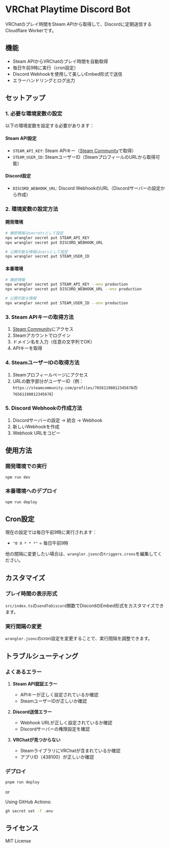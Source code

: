 # VRChat Playtime Discord Bot

VRChatのプレイ時間をSteam APIから取得して、Discordに定期送信するCloudflare Workerです。

## 機能

- Steam APIからVRChatのプレイ時間を自動取得
- 毎日午前9時に実行（cron設定）
- Discord Webhookを使用して美しいEmbed形式で送信
- エラーハンドリングとログ出力

## セットアップ

### 1. 必要な環境変数の設定

以下の環境変数を設定する必要があります：

#### Steam API設定
- `STEAM_API_KEY`: Steam APIキー（[Steam Community](https://steamcommunity.com/dev/apikey)で取得）
- `STEAM_USER_ID`: SteamユーザーID（SteamプロフィールのURLから取得可能）

#### Discord設定
- `DISCORD_WEBHOOK_URL`: Discord WebhookのURL（Discordサーバーの設定から作成）

### 2. 環境変数の設定方法

#### 開発環境
```bash
# 機密情報はsecretsとして設定
npx wrangler secret put STEAM_API_KEY
npx wrangler secret put DISCORD_WEBHOOK_URL

# 公開可能な情報はvarsとして設定
npx wrangler secret put STEAM_USER_ID
```

#### 本番環境
```bash
# 機密情報
npx wrangler secret put STEAM_API_KEY --env production
npx wrangler secret put DISCORD_WEBHOOK_URL --env production

# 公開可能な情報
npx wrangler secret put STEAM_USER_ID --env production
```

### 3. Steam APIキーの取得方法

1. [Steam Community](https://steamcommunity.com/dev/apikey)にアクセス
2. Steamアカウントでログイン
3. ドメイン名を入力（任意の文字列でOK）
4. APIキーを取得

### 4. SteamユーザーIDの取得方法

1. Steamプロフィールページにアクセス
2. URLの数字部分がユーザーID（例：`https://steamcommunity.com/profiles/76561198012345678`の`76561198012345678`）

### 5. Discord Webhookの作成方法

1. Discordサーバーの設定 → 統合 → Webhook
2. 新しいWebhookを作成
3. Webhook URLをコピー

## 使用方法

### 開発環境での実行
```bash
npm run dev
```

### 本番環境へのデプロイ
```bash
npm run deploy
```

## Cron設定

現在の設定では毎日午前9時に実行されます：
- `"0 9 * * *"` = 毎日午前9時

他の間隔に変更したい場合は、`wrangler.jsonc`の`triggers.crons`を編集してください。

## カスタマイズ

### プレイ時間の表示形式
`src/index.ts`の`sendToDiscord`関数でDiscordのEmbed形式をカスタマイズできます。

### 実行間隔の変更
`wrangler.jsonc`のcron設定を変更することで、実行間隔を調整できます。

## トラブルシューティング

### よくあるエラー

1. **Steam API認証エラー**
   - APIキーが正しく設定されているか確認
   - SteamユーザーIDが正しいか確認

2. **Discord送信エラー**
   - Webhook URLが正しく設定されているか確認
   - Discordサーバーの権限設定を確認

3. **VRChatが見つからない**
   - SteamライブラリにVRChatが含まれているか確認
   - アプリID（438100）が正しいか確認

### デプロイ

```bash
pnpm run deploy
```

or 

Using GitHub Actions:


```bash
gh secret set -f .env
```


## ライセンス

MIT License
